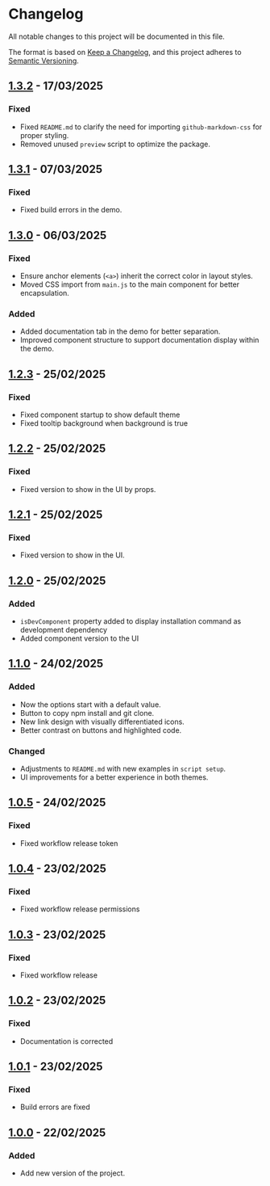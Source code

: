 # Changelog

All notable changes to this project will be documented in this file.

The format is based on [Keep a Changelog](https://keepachangelog.com/en/1.1.0/),
and this project adheres to [Semantic Versioning](https://semver.org/spec/v2.0.0.html).

## [1.3.2] - 17/03/2025

### Fixed
- Fixed `README.md` to clarify the need for importing `github-markdown-css` for proper styling.
- Removed unused `preview` script to optimize the package.

## [1.3.1] - 07/03/2025

### Fixed
- Fixed build errors in the demo.

## [1.3.0] - 06/03/2025

### Fixed
- Ensure anchor elements (`<a>`) inherit the correct color in layout styles.
- Moved CSS import from `main.js` to the main component for better encapsulation.

### Added
- Added documentation tab in the demo for better separation.
- Improved component structure to support documentation display within the demo.

## [1.2.3] - 25/02/2025

### Fixed
- Fixed component startup to show default theme
- Fixed tooltip background when background is true

## [1.2.2] - 25/02/2025

### Fixed
- Fixed version to show in the UI by props.

## [1.2.1] - 25/02/2025

### Fixed
- Fixed version to show in the UI.

## [1.2.0] - 25/02/2025

### Added
- `isDevComponent` property added to display installation command as development dependency
- Added component version to the UI

## [1.1.0] - 24/02/2025

### Added
- Now the options start with a default value.
- Button to copy npm install and git clone.
- New link design with visually differentiated icons.
- Better contrast on buttons and highlighted code.

### Changed
- Adjustments to `README.md` with new examples in `script setup`.
- UI improvements for a better experience in both themes.

## [1.0.5] - 24/02/2025

### Fixed
- Fixed workflow release token

## [1.0.4] - 23/02/2025

### Fixed
- Fixed workflow release permissions

## [1.0.3] - 23/02/2025

### Fixed
- Fixed workflow release

## [1.0.2] - 23/02/2025

### Fixed
- Documentation is corrected

## [1.0.1] - 23/02/2025

### Fixed

- Build errors are fixed

## [1.0.0] - 22/02/2025

### Added

- Add new version of the project.

[1.3.2]: https://github.com/TODOvue/todovue-demo/pull/17/files
[1.3.1]: https://github.com/TODOvue/todovue-demo/pull/16/files
[1.3.0]: https://github.com/TODOvue/todovue-demo/pull/15/files
[1.2.3]: https://github.com/TODOvue/todovue-demo/pull/14/files
[1.2.2]: https://github.com/TODOvue/todovue-demo/pull/13/files
[1.2.1]: https://github.com/TODOvue/todovue-demo/pull/12/files
[1.2.0]: https://github.com/TODOvue/todovue-demo/pull/11/files
[1.1.0]: https://github.com/TODOvue/todovue-demo/pull/9/files
[1.0.5]: https://github.com/TODOvue/todovue-demo/pull/6/files
[1.0.4]: https://github.com/TODOvue/todovue-demo/pull/5/files
[1.0.3]: https://github.com/TODOvue/todovue-demo/pull/4/files
[1.0.2]: https://github.com/TODOvue/todovue-demo/pull/3/files
[1.0.1]: https://github.com/TODOvue/todovue-demo/pull/2/files
[1.0.0]: https://github.com/TODOvue/todovue-demo/pull/1/files
